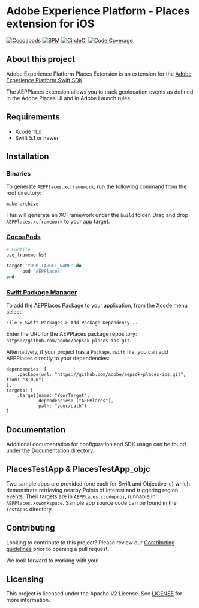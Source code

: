 # Adobe Experience Platform - Places extension for iOS

[![Cocoapods](https://img.shields.io/cocoapods/v/AEPPlaces.svg?color=orange&label=AEPPlaces&logo=apple&logoColor=white)](https://cocoapods.org/pods/AEPPlaces)
[![SPM](https://img.shields.io/badge/SPM-Supported-orange.svg?logo=apple&logoColor=white)](https://swift.org/package-manager/)
[![CircleCI](https://img.shields.io/circleci/project/github/adobe/aepsdk-places-ios/main.svg?logo=circleci)](https://circleci.com/gh/adobe/workflows/aepsdk-places-ios)
[![Code Coverage](https://img.shields.io/codecov/c/github/adobe/aepsdk-places-ios/main.svg?logo=codecov)](https://codecov.io/gh/adobe/aepsdk-places-ios/branch/main)

## About this project

Adobe Experience Platform Places Extension is an extension for the [Adobe Experience Platform Swift SDK](https://github.com/adobe/aepsdk-core-ios).

The AEPPlaces extension allows you to track geolocation events as defined in the Adobe Places UI and in Adobe Launch rules.

## Requirements
- Xcode 11.x
- Swift 5.1 or newer

## Installation

### Binaries

To generate `AEPPlaces.xcframework`, run the following command from the root directory:

```
make archive
```

This will generate an XCFramework under the `build` folder. Drag and drop `AEPPlaces.xcframework` to your app target.

### [CocoaPods](https://guides.cocoapods.org/using/using-cocoapods.html)

```ruby
# Podfile
use_frameworks!

target 'YOUR_TARGET_NAME' do
      pod 'AEPPlaces'
end
```

### [Swift Package Manager](https://github.com/apple/swift-package-manager)

To add the AEPPlaces Package to your application, from the Xcode menu select:

`File > Swift Packages > Add Package Dependency...`

Enter the URL for the AEPPlaces package repository: `https://github.com/adobe/aepsdk-places-ios.git`.

Alternatively, if your project has a `Package.swift` file, you can add AEPPlaces directly to your dependencies:

```
dependencies: [
    .package(url: "https://github.com/adobe/aepsdk-places-ios.git", from: "3.0.0")
],
targets: [
    .target(name: "YourTarget",
            dependencies: ["AEPPlaces"],
            path: "your/path")
]
```

## Documentation
Additional documentation for configuration and SDK usage can be found under the [Documentation](Documentation/README.md) directory.

## PlacesTestApp & PlacesTestApp_objc
Two sample apps are provided (one each for Swift and Objective-c) which demonstrate retrieving nearby Points of Interest and triggering region events. Their targets are in `AEPPlaces.xcodeproj`, runnable in `AEPPlaces.xcworkspace`. Sample app source code can be found in the `TestApps` directory.

## Contributing
Looking to contribute to this project? Please review our [Contributing guidelines](.github/CONTRIBUTING.md) prior to opening a pull request.

We look forward to working with you!

## Licensing
This project is licensed under the Apache V2 License. See [LICENSE](LICENSE) for more information.
